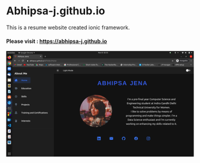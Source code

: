 # Abhipsa-j.github.io
This is a resume website created ionic framework.
#### Please visit : https://abhipsa-j.github.io
![Alt text](Screenshot.png?raw=true "Title")

